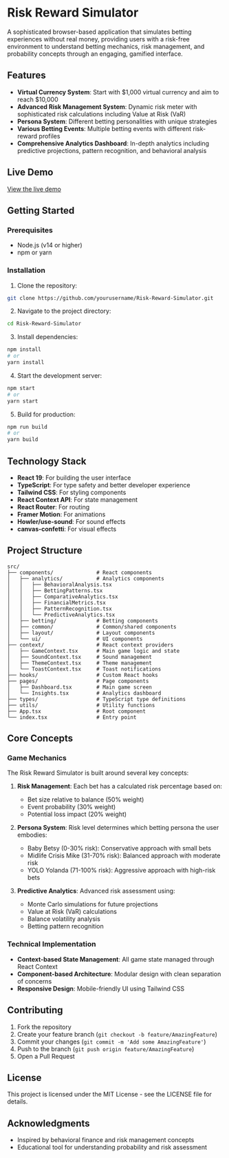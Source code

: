 # Risk Reward Simulator

A sophisticated browser-based application that simulates betting experiences without real money, providing users with a risk-free environment to understand betting mechanics, risk management, and probability concepts through an engaging, gamified interface.

## Features

- **Virtual Currency System**: Start with $1,000 virtual currency and aim to reach $10,000
- **Advanced Risk Management System**: Dynamic risk meter with sophisticated risk calculations including Value at Risk (VaR)
- **Persona System**: Different betting personalities with unique strategies
- **Various Betting Events**: Multiple betting events with different risk-reward profiles
- **Comprehensive Analytics Dashboard**: In-depth analytics including predictive projections, pattern recognition, and behavioral analysis

## Live Demo

[View the live demo](https://risk-reward-simulator.vercel.app)

## Getting Started

### Prerequisites

- Node.js (v14 or higher)
- npm or yarn

### Installation

1. Clone the repository:
```bash
git clone https://github.com/yourusername/Risk-Reward-Simulator.git
```

2. Navigate to the project directory:
```bash
cd Risk-Reward-Simulator
```

3. Install dependencies:
```bash
npm install
# or
yarn install
```

4. Start the development server:
```bash
npm start
# or
yarn start
```

5. Build for production:
```bash
npm run build
# or
yarn build
```

## Technology Stack

- **React 19**: For building the user interface
- **TypeScript**: For type safety and better developer experience
- **Tailwind CSS**: For styling components
- **React Context API**: For state management
- **React Router**: For routing
- **Framer Motion**: For animations
- **Howler/use-sound**: For sound effects
- **canvas-confetti**: For visual effects

## Project Structure

```
src/
├── components/              # React components
│   ├── analytics/           # Analytics components
│   │   ├── BehavioralAnalysis.tsx
│   │   ├── BettingPatterns.tsx
│   │   ├── ComparativeAnalytics.tsx
│   │   ├── FinancialMetrics.tsx
│   │   ├── PatternRecognition.tsx
│   │   └── PredictiveAnalytics.tsx
│   ├── betting/             # Betting components
│   ├── common/              # Common/shared components
│   ├── layout/              # Layout components
│   └── ui/                  # UI components
├── context/                 # React context providers
│   ├── GameContext.tsx      # Main game logic and state
│   ├── SoundContext.tsx     # Sound management
│   ├── ThemeContext.tsx     # Theme management
│   └── ToastContext.tsx     # Toast notifications
├── hooks/                   # Custom React hooks
├── pages/                   # Page components
│   ├── Dashboard.tsx        # Main game screen
│   └── Insights.tsx         # Analytics dashboard
├── types/                   # TypeScript type definitions
├── utils/                   # Utility functions
├── App.tsx                  # Root component
└── index.tsx                # Entry point
```

## Core Concepts

### Game Mechanics

The Risk Reward Simulator is built around several key concepts:

1. **Risk Management**: Each bet has a calculated risk percentage based on:
   - Bet size relative to balance (50% weight)
   - Event probability (30% weight)
   - Potential loss impact (20% weight)

2. **Persona System**: Risk level determines which betting persona the user embodies:
   - Baby Betsy (0-30% risk): Conservative approach with small bets
   - Midlife Crisis Mike (31-70% risk): Balanced approach with moderate risk
   - YOLO Yolanda (71-100% risk): Aggressive approach with high-risk bets

3. **Predictive Analytics**: Advanced risk assessment using:
   - Monte Carlo simulations for future projections
   - Value at Risk (VaR) calculations
   - Balance volatility analysis
   - Betting pattern recognition

### Technical Implementation

- **Context-based State Management**: All game state managed through React Context
- **Component-based Architecture**: Modular design with clean separation of concerns
- **Responsive Design**: Mobile-friendly UI using Tailwind CSS

## Contributing

1. Fork the repository
2. Create your feature branch (`git checkout -b feature/AmazingFeature`)
3. Commit your changes (`git commit -m 'Add some AmazingFeature'`)
4. Push to the branch (`git push origin feature/AmazingFeature`)
5. Open a Pull Request

## License

This project is licensed under the MIT License - see the LICENSE file for details.

## Acknowledgments

- Inspired by behavioral finance and risk management concepts
- Educational tool for understanding probability and risk assessment